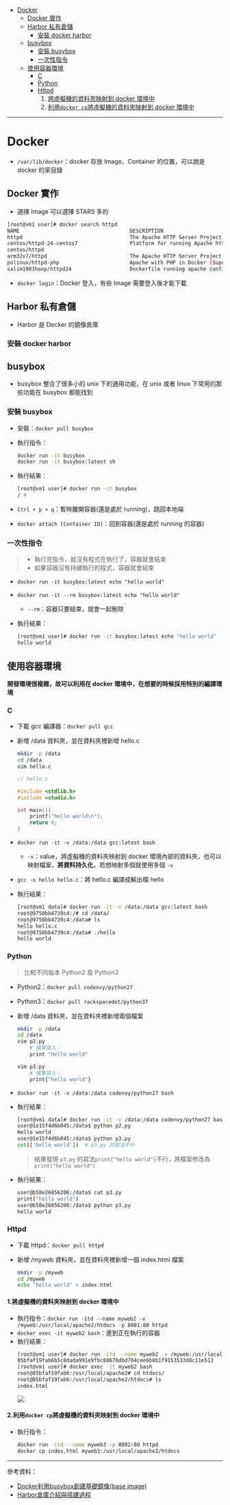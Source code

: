 * [Docker](https://github.com/linjiachi/Linux_note/blob/master/109-1%20Docker/W3-20200929.md#docker)
    - [Docker 實作](https://github.com/linjiachi/Linux_note/blob/master/109-1%20Docker/W3-20200929.md#docker-%E5%AF%A6%E4%BD%9C)
    - [Harbor 私有倉儲](https://github.com/linjiachi/Linux_note/blob/master/109-1%20Docker/W3-20200929.md#harbor-%E7%A7%81%E6%9C%89%E5%80%89%E5%84%B2)
        - [安裝 docker harbor](https://github.com/linjiachi/Linux_note/blob/master/109-1%20Docker/W3-20200929.md#%E5%AE%89%E8%A3%9D-docker-harbor)
    - [busybox](https://github.com/linjiachi/Linux_note/blob/master/109-1%20Docker/W3-20200929.md#busybox)
        - [安裝 busybox](https://github.com/linjiachi/Linux_note/blob/master/109-1%20Docker/W3-20200929.md#%E5%AE%89%E8%A3%9D-busybox)
        - [一次性指令](https://github.com/linjiachi/Linux_note/blob/master/109-1%20Docker/W3-20200929.md#%E4%B8%80%E6%AC%A1%E6%80%A7%E6%8C%87%E4%BB%A4)
    - [使用容器環境](https://github.com/linjiachi/Linux_note/blob/master/109-1%20Docker/W3-20200929.md#%E4%BD%BF%E7%94%A8%E5%AE%B9%E5%99%A8%E7%92%B0%E5%A2%83)
        - [C](https://github.com/linjiachi/Linux_note/blob/master/109-1%20Docker/W3-20200929.md#c)
        - [Python](https://github.com/linjiachi/Linux_note/blob/master/109-1%20Docker/W3-20200929.md#python)
        - [Httpd](https://github.com/linjiachi/Linux_note/blob/master/109-1%20Docker/W3-20200929.md#httpd)
            1. [將虛擬機的資料夾映射到 docker 環境中](https://github.com/linjiachi/Linux_note/blob/master/109-1%20Docker/W3-20200929.md#1%E5%B0%87%E8%99%9B%E6%93%AC%E6%A9%9F%E7%9A%84%E8%B3%87%E6%96%99%E5%A4%BE%E6%98%A0%E5%B0%84%E5%88%B0-docker-%E7%92%B0%E5%A2%83%E4%B8%AD)
            2. [利用`docker cp`將虛擬機的資料夾映射到 docker 環境中](https://github.com/linjiachi/Linux_note/blob/master/109-1%20Docker/W3-20200929.md#2%E5%88%A9%E7%94%A8docker-cp%E5%B0%87%E8%99%9B%E6%93%AC%E6%A9%9F%E7%9A%84%E8%B3%87%E6%96%99%E5%A4%BE%E6%98%A0%E5%B0%84%E5%88%B0-docker-%E7%92%B0%E5%A2%83%E4%B8%AD)
---
# Docker
* `/var/lib/docker`：docker 存放 Image、Container 的位置，可以說是 docker 的家目錄
## Docker 實作
* 選擇 Image 可以選擇 STARS 多的
```sh
[root@vm1 user]# docker search httpd
NAME                                    DESCRIPTION                                                      STARS               OFFICIAL            AUTOMATED
httpd                                   The Apache HTTP Server Project                                   3191                [OK]
centos/httpd-24-centos7                 Platform for running Apache httpd 2.4 or                  bui…   36
centos/httpd                                                                                             32                                      [OK]
arm32v7/httpd                           The Apache HTTP Server Project                                   9
polinux/httpd-php                       Apache with PHP in Docker (Supervisor, C                 entO…   4                                       [OK]
salim1983hoop/httpd24                   Dockerfile running apache config                                 2                                       [OK]
```
* `docker login`：Docker 登入，有些 Image 需要登入後才能下載
## Harbor 私有倉儲
* Harbor 是 Docker 的鏡像倉庫
### 安裝 docker harbor

## busybox
* busybox 整合了很多小的 unix 下的通用功能，在 unix 或者 linux 下常用的那些功能在 busybox 都能找到
### 安裝 busybox
* 安裝：`docker pull busybox`
* 執行指令：

    ```sh
    docker run -it busybox
    docker run -it busybox:latest sh
    ```
* 執行結果：

    ```sh
    [root@vm1 user]# docker run -it busybox
    / #
    ```
* `Ctrl + p + q`：暫時離開容器(還是處於 running)，跳回本地端
* `docker attach [Container ID]`：回到容器(還是處於 running 的容器)
### 一次性指令
> * 執行完指令，就沒有程式在執行了，容器就會結束
> * 如果容器沒有持續執行的程式，容器就會結束
* `docker run -it busybox:latest echo "hello world"`
* `docker run -it --rm busybox:latest echo "hello world"`
    - `--rm`：容器只要結束，就會一起刪除

* 執行結果：

    ```sh
    [root@vm1 user]# docker run -it busybox:latest echo "hello world"
    hello world
    ```
## 使用容器環境
**開發環境很複雜，故可以利用在 docker 環境中，在想要的時候採用特別的編譯環境**
### C
* 下載 gcc 編譯器：`docker pull gcc`
* 新增 /data 資料夾，並在資料夾裡新增 hello.c

    ```sh
    mkdir -p /data
    cd /data
    vim hello.c
    ```
    ```c
    // hello.c

    #include <stdlib.h>
    #include <studio.h>

    int main(){
        printf("hello world\n");
        return 0;
    }
    ```
* `docker run -it -v /data:/data gcc:latest bash`
    - `-v`：value，將虛擬機的資料夾映射到 docker 環境內部的資料夾，也可以映射檔案，**將資料持久化**，若想映射多個就使用多個 `-v`
* `gcc -o hello hello.c`：將 hello.c 編譯成輸出檔 hello
    
* 執行結果：

    ```sh
    [root@vm1 data]# docker run -it -v /data:/data gcc:latest bash
    root@9750bb4739c4:/# cd /data/
    root@9750bb4739c4:/data# ls 
    hello hello.c 
    root@9750bb4739c4:/data# ./hello
    hello world
    ```
### Python
> 比較不同版本 Python2 及 Python3
* Python2：`docker pull codenvy/python27`
* Python3：`docker pull rackspacedot/python37`

* 新增 /data 資料夾，並在資料夾裡新增兩個檔案

    ```sh
    mkdir -p /data
    cd /data
    vim p2.py
        # 檔案寫入：
        print "Hello world"

    vim p3.py
        # 檔案寫入：
        print{"hello world"}
    ```
* `docker run -it -v /data:/data codenvy/python27 bash`
* 執行結果：

    ```sh
    [root@vm1 data]# docker run -it -v /data:/data codenvy/python27 bash
    user@1e15f4d6b045:/data$ python p2.py
    Hello world
    user@1e15f4d6b045:/data$ python p3.py
    set(['hello world'])  # p3.py 的寫法不行
    ```
    > 結果發現 `p3.py` 的寫法`print{"hello world"}`不行，將檔案修改為`print("hello world")`

* 執行結果：
    ```sh
    user@b58e26856206:/data$ cat p3.py
    print("hello world")
    user@b58e26856206:/data$ python p3.py
    hello world
    ```
### Httpd
* 下載 httpd：`docker pull httpd`
* 新增 /myweb 資料夾，並在資料夾裡新增一個 index.html 檔案
    
    ```sh
    mkdir -p /myweb
    cd /myweb
    echo "hello world" > index.html
    ```
#### 1.將虛擬機的資料夾映射到 docker 環境中
* 執行指令：`docker run -itd --name myweb2 -v /myweb:/usr/local/apache2/htdocs -p 8081:80 httpd`
* `docker exec -it myweb2 bash`：進到正在執行的容器
* 執行結果：
    ```sh
    [root@vm1 user]# docker run -itd --name myweb2 -v /myweb:/usr/local/apache2/htdocs -p 8081:80 httpd
    85bfaf19fab6b5c8dada991e9fbc88676dbd704cee6b0b1f9153533d8c11e513
    [root@vm1 user]# docker exec -it myweb2 bash
    root@85bfaf19fab6:/usr/local/apache2# cd htdocs/
    root@85bfaf19fab6:/usr/local/apache2/htdocs# ls
    index.html
    ```
    ![](Image/W3-20200929/index.PNG)

#### 2.利用`docker cp`將虛擬機的資料夾映射到 docker 環境中
* 執行指令：
    ```sh
    docker run -itd --name myweb3 -p 8082:80 httpd
    docker cp index.html myweb3:/usr/local/apache2/htdocs
    ```


---
參考資料：
- [Docker利用busybox創建基礎鏡像(base image)](https://kknews.cc/zh-tw/code/9p3mja8.html)
- [Harbor倉庫介紹與搭建過程](https://www.itread01.com/content/1526620986.html)

